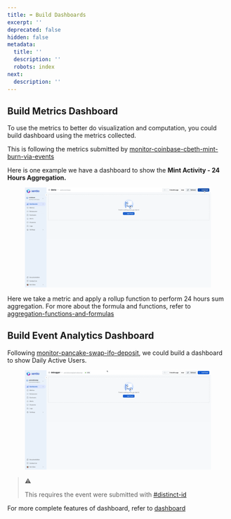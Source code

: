 ```yaml
---
title: ➡ Build Dashboards
excerpt: ''
deprecated: false
hidden: false
metadata:
  title: ''
  description: ''
  robots: index
next:
  description: ''
---
```

## Build Metrics Dashboard <a href="#graphing" id="graphing"></a>

To use the metrics to better do visualization and computation, you could build dashboard using the metrics collected.

This is following the metrics submitted by [monitor-coinbase-cbeth-mint-burn-via-events](monitor-coinbase-cbeth-mint-burn-via-events "mention")

Here is one example we have a dashboard to show the **Mint Activity - 24 Hours Aggregation.**

<figure>
  <img src="https://raw.githubusercontent.com/sentioxyz/docs/v1.0/.gitbook/assets/dashboard (1).gif" alt="" />
  <figcaption></figcaption>
</figure>

Here we take a metric and apply a rollup function to perform 24 hours sum aggregation. For more about the formula and functions, refer to [aggregation-functions-and-formulas](aggregation-functions-and-formulas "mention")

## Build Event Analytics Dashboard <a href="#graphing" id="graphing"></a>

Following [monitor-pancake-swap-ifo-deposit](monitor-pancake-swap-ifo-deposit "mention"), we could build a dashboard to show Daily Active Users.

<figure>
  <img src="https://raw.githubusercontent.com/sentioxyz/docs/v1.0/.gitbook/assets/eventAnalytics.gif" alt="" />
  <figcaption></figcaption>
</figure>

> ⚠️
>
> This requires the event were submitted with [#distinct-id](logs-in-processor#distinct-id "mention")

For more complete features of dashboard, refer to [dashboard](dashboard "mention")